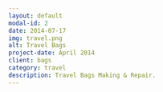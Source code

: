 ```yaml
---
layout: default
modal-id: 2
date: 2014-07-17
img: travel.png
alt: Travel Bags
project-date: April 2014
client: bags
category: travel
description: Travel Bags Making & Repair.
---
```

